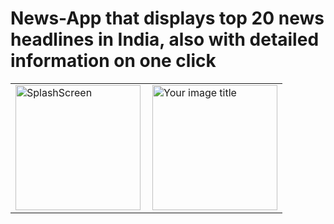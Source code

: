 # News-App that displays top 20 news headlines in India, also with detailed information on one click

<table>
<td><img src="" alt="SplashScreen" width="200" />
<td><img src="" alt="Your image title" width="200" align="right"/>
</table>
